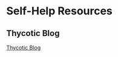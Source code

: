 [title]: # (Self-Help Resources)
[tags]: # (Resources)
[priority]: # (1000)

# Self-Help Resources

## Thycotic Blog

[Thycotic Blog](https://thycotic.com/company/blog/)
